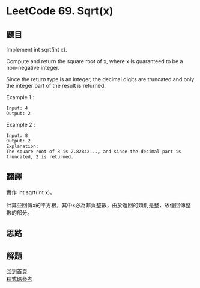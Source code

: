 # LeetCode 69. Sqrt(x)

## 題目
Implement int sqrt(int x).

Compute and return the square root of x, where x is guaranteed to be a non-negative integer.

Since the return type is an integer, the decimal digits are truncated and only the integer part of the result is returned.

Example 1 :
```
Input: 4
Output: 2
```
Example 2 :
```
Input: 8
Output: 2
Explanation: 
The square root of 8 is 2.82842..., and since the decimal part is truncated, 2 is returned.
```
## 翻譯

實作 int sqrt(int x)。  

計算並回傳x的平方根，其中x必為非負整數，由於返回的類別是整，故僅回傳整數的部分。  


## 思路



## 解題



[回到首頁](../../README.md)  
[程式碼參考](scripts/index.js)